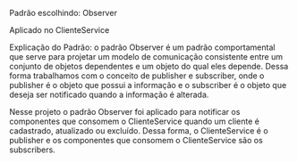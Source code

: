Padrão escolhindo: Observer

Aplicado no ClienteService

Explicação do Padrão: o padrão Observer é um padrão comportamental que 
serve para projetar um modelo de comunicação consistente entre um conjunto 
de objetos dependentes e um objeto do qual eles depende.
Dessa forma trabalhamos com o conceito de publisher e subscriber, onde o 
publisher é o objeto que possui a informação e o subscriber é o objeto que  
deseja ser notificado quando a informação é alterada.

Nesse projeto o padrão Observer foi aplicado para notificar os componentes 
que consomem o ClienteService quando um cliente é cadastrado, atualizado ou
excluído. Dessa forma, o ClienteService é o publisher e os componentes que
consomem o ClienteService são os subscribers.


